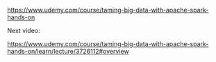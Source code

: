 
https://www.udemy.com/course/taming-big-data-with-apache-spark-hands-on

Next video:

https://www.udemy.com/course/taming-big-data-with-apache-spark-hands-on/learn/lecture/3726112#overview
